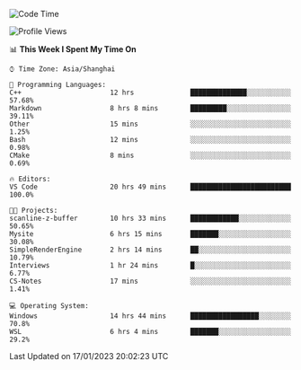 <!--START_SECTION:waka-->
![Code Time](http://img.shields.io/badge/Code%20Time-596%20hrs%2047%20mins-blue)

![Profile Views](http://img.shields.io/badge/Profile%20Views-1-blue)

📊 **This Week I Spent My Time On** 

```text
⌚︎ Time Zone: Asia/Shanghai

💬 Programming Languages: 
C++                      12 hrs              ██████████████░░░░░░░░░░░   57.68% 
Markdown                 8 hrs 8 mins        █████████░░░░░░░░░░░░░░░░   39.11% 
Other                    15 mins             ░░░░░░░░░░░░░░░░░░░░░░░░░   1.25% 
Bash                     12 mins             ░░░░░░░░░░░░░░░░░░░░░░░░░   0.98% 
CMake                    8 mins              ░░░░░░░░░░░░░░░░░░░░░░░░░   0.69%

🔥 Editors: 
VS Code                  20 hrs 49 mins      █████████████████████████   100.0%

🐱‍💻 Projects: 
scanline-z-buffer        10 hrs 33 mins      ████████████░░░░░░░░░░░░░   50.65% 
Mysite                   6 hrs 15 mins       ███████░░░░░░░░░░░░░░░░░░   30.08% 
SimpleRenderEngine       2 hrs 14 mins       ██░░░░░░░░░░░░░░░░░░░░░░░   10.79% 
Interviews               1 hr 24 mins        █░░░░░░░░░░░░░░░░░░░░░░░░   6.77% 
CS-Notes                 17 mins             ░░░░░░░░░░░░░░░░░░░░░░░░░   1.41%

💻 Operating System: 
Windows                  14 hrs 44 mins      █████████████████░░░░░░░░   70.8% 
WSL                      6 hrs 4 mins        ███████░░░░░░░░░░░░░░░░░░   29.2%

```


 Last Updated on 17/01/2023 20:02:23 UTC
<!--END_SECTION:waka-->
